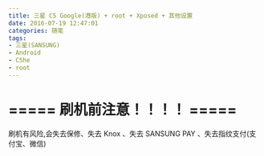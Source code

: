 ```yaml
---
title: 三星 C5 Google(港版) + root + Xposed + 其他设置
date: 2016-07-19 12:47:01
categories: 随笔
tags: 
- 三星(SANSUNG)
- Android
- C5he
- root
---
```


# ===== 刷机前注意！！！！ =====
刷机有风险,会失去保修、失去 Knox 、失去 SANSUNG PAY 、失去指纹支付(支付宝、微信)
